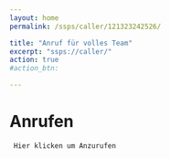 ```yaml
---
layout: home
permalink: /ssps/caller/121323242526/

title: "Anruf für volles Team"
excerpt: "ssps://caller/"
action: true
#action_btn:

---
```


# Anrufen

     Hier klicken um Anzurufen
